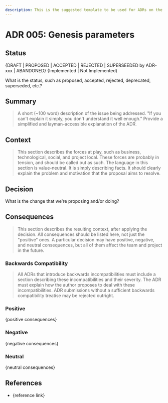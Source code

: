 ```yaml
---
description: This is the suggested template to be used for ADRs on the cheqd-node project.
---
```


# ADR 005: Genesis parameters

## Status

{DRAFT \| PROPOSED \| ACCEPTED \| REJECTED \| SUPERSEEDED by ADR-xxx \| ABANDONED} {Implemented \| Not Implemented\)

What is the status, such as proposed, accepted, rejected, deprecated, superseded, etc.?

## Summary

> A short \(~100 word\) description of the issue being addressed. "If you can't explain it simply, you don't understand it well enough." Provide a simplified and layman-accessible explanation of the ADR.

## Context

> This section describes the forces at play, such as business, technological, social, and project local. These forces are probably in tension, and should be called out as such. The language in this section is value-neutral. It is simply describing facts. It should clearly explain the problem and motivation that the proposal aims to resolve.

## Decision

What is the change that we're proposing and/or doing?

## Consequences

> This section describes the resulting context, after applying the decision. All consequences should be listed here, not just the "positive" ones. A particular decision may have positive, negative, and neutral consequences, but all of them affect the team and project in the future.

### Backwards Compatibility

> All ADRs that introduce backwards incompatibilities must include a section describing these incompatibilities and their severity. The ADR must explain how the author proposes to deal with these incompatibilities. ADR submissions without a sufficient backwards compatibility treatise may be rejected outright.

### Positive

{positive consequences}

### Negative

{negative consequences}

### Neutral

{neutral consequences}

## References

* {reference link}

